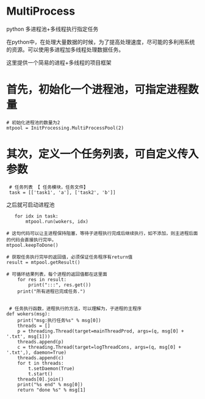 # MultiProcess
python 多进程池+多线程执行指定任务

在python中，在处理大量数据的时候，为了提高处理速度，尽可能的多利用系统的资源。可以使用多进程加多线程处理数据任务。

这里提供一个简易的进程+多线程的项目框架

首先，初始化一个进程池，可指定进程数量
=
```
# 初始化进程池的数量为2
mtpool = InitProcessing.MultiProcessPool(2)
```

其次，定义一个任务列表，可自定义传入参数
=
```
 # 任务列表 【 任务模块，任务文件】
 task = [['task1', 'a'], ['task2', 'b']]
``` 

之后就可启动进程池
```
   for idx in task:
       mtpool.run(wokers, idx)

# 这句代码可以让主进程保持阻塞，等待子进程执行完成后继续执行，如不添加，则主进程后面的代码会直接执行完毕。
mtpool.keepToDone()

# 获取任务执行完毕的返回值，必须保证任务程序有return值
result = mtpool.getResult()

# 可循环结果列表，每个进程的返回值都在这里面
    for res in result:
        print(":::", res.get())
    print("所有进程已完成任务.")
    
   
 # 任务执行函数，进程执行的方法，可以理解为，子进程的主程序
def wokers(msg):
    print("msg:执行任务%s" % msg[0])
    threads = []
    p = threading.Thread(target=mainThreadProd, args=(q, msg[0] + '.txt', msg[1]))
    threads.append(p)
    c = threading.Thread(target=logThreadCons, args=(q, msg[0] + '.txt',), daemon=True)
    threads.append(c)
    for t in threads:
        t.setDaemon(True)
        t.start()
    threads[0].join()
    print("%s end" % msg[0])
    return "done %s" % msg[1]
```
